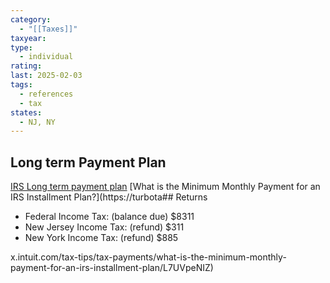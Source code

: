 ```yaml
---
category:
  - "[[Taxes]]"
taxyear: 
type:
  - individual
rating: 
last: 2025-02-03
tags:
  - references
  - tax
states:
  - NJ, NY
---
```

## Long term Payment Plan

[IRS Long term payment plan](https://www.irs.gov/payments/online-payment-agreement-application)
[What is the Minimum Monthly Payment for an IRS Installment Plan?](https://turbota## Returns

- Federal Income Tax: (balance due) $8311
- New Jersey Income Tax: (refund) $311
- New York Income Tax: (refund) $885



x.intuit.com/tax-tips/tax-payments/what-is-the-minimum-monthly-payment-for-an-irs-installment-plan/L7UVpeNIZ)
